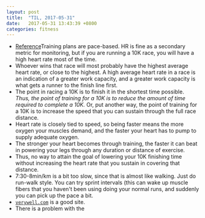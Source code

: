 ```yaml
---
layout: post
title:  "TIL, 2017-05-31"
date:   2017-05-31 13:43:39 +0800
categories: fitness
---
```


- [Reference](http://running.competitor.com/2011/01/ask-the-experts/ask-the-experts-is-my-heart-rate-too-high_19952)Training plans are pace-based. HR is fine as a secondary metric for monitoring, but if you are running a 10K race, you will have a high heart rate most of the time.
- Whoever wins that race will most probably have the highest average heart rate, or close to the highest. A high average heart rate in a race is an indication of a greater work capacity, and a greater work capacity is what gets a runner to the finish line first.
- The point in racing a 10K is to finish it in the shortest time possible. *Thus, the point of training for a 10K is to reduce the amount of time required to complete a 10K.* Or, put another way, the point of training for a 10K is to increase the speed that you can sustain through the full race distance.
- Heart rate is closely tied to speed, so being faster means the more oxygen your muscles demand, and the faster your heart has to pump to supply adequate oxygen.
- The stronger your heart becomes through training, the faster it can beat in powering your legs through any duration or distance of exercise.
- Thus, no way to attain the goal of lowering your 10K finishing time without increasing the heart rate that you sustain in covering that distance.
- 7:30-8min/km is a bit too slow, since that is almost like walking. Just do run-walk style. You can try sprint intervals (this can wake up muscle fibers that you haven't been using doing your normal runs, and suddenly you can pick up the pace a bit.
- [`verywell.com`](https://www.verywell.com/) is a good site.
- There is a problem with the
